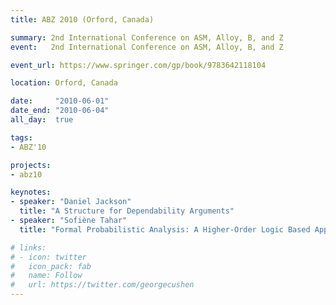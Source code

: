 ```yaml
---
title: ABZ 2010 (Orford, Canada)

summary: 2nd International Conference on ASM, Alloy, B, and Z
event:   2nd International Conference on ASM, Alloy, B, and Z

event_url: https://www.springer.com/gp/book/9783642118104

location: Orford, Canada

date:     "2010-06-01"
date_end: "2010-06-04"
all_day:  true

tags:
- ABZ'10

projects:
- abz10

keynotes:
- speaker: "Daniel Jackson"
  title: "A Structure for Dependability Arguments"
- speaker: "Sofiène Tahar"
  title: "Formal Probabilistic Analysis: A Higher-Order Logic Based Approach"

# links:
# - icon: twitter
#   icon_pack: fab
#   name: Follow
#   url: https://twitter.com/georgecushen
---
```

